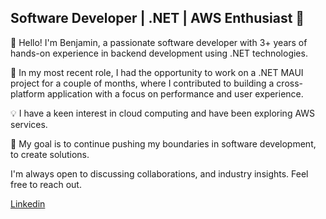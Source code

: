 ## Software Developer | .NET | AWS Enthusiast 🚀

👋 Hello! I'm Benjamin, a passionate software developer with 3+ years of hands-on experience in backend development using .NET technologies.

🌟 In my most recent role, I had the opportunity to work on a .NET MAUI project for a couple of months, where I contributed to building a cross-platform application with a focus on performance and user experience.

💡 I have a keen interest in cloud computing and have been exploring AWS services.

🚀 My goal is to continue pushing my boundaries in software development, to create solutions.

I'm always open to discussing collaborations, and industry insights. Feel free to reach out.

[Linkedin](https://www.linkedin.com/in/kovacsbenjaminmark)
